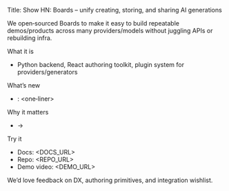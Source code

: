Title: Show HN: Boards – unify creating, storing, and sharing AI generations

We open‑sourced Boards to make it easy to build repeatable demos/products across many providers/models without juggling APIs or rebuilding infra.

What it is
- Python backend, React authoring toolkit, plugin system for providers/generators

What’s new
- <FEATURE>: <one‑liner>

Why it matters
- <PAIN> → <OUTCOME>

Try it
- Docs: <DOCS_URL>
- Repo: <REPO_URL>
- Demo video: <DEMO_URL>

We’d love feedback on DX, authoring primitives, and integration wishlist.
